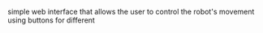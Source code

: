 simple web interface that allows the user to control the robot's movement using buttons for different
